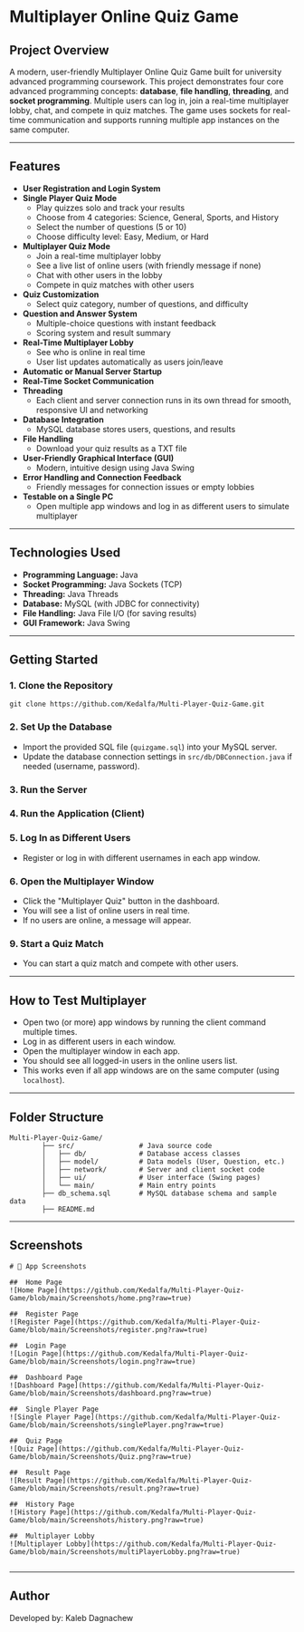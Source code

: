 # Multiplayer Online Quiz Game

## Project Overview
A modern, user-friendly Multiplayer Online Quiz Game built for university advanced programming coursework. This project demonstrates four core advanced programming concepts: **database**, **file handling**, **threading**, and **socket programming**. Multiple users can log in, join a real-time multiplayer lobby, chat, and compete in quiz matches. The game uses sockets for real-time communication and supports running multiple app instances on the same computer.

---

## Features
- **User Registration and Login System**
- **Single Player Quiz Mode**
  - Play quizzes solo and track your results
  - Choose from 4 categories: Science, General, Sports, and History
  - Select the number of questions (5 or 10)
  - Choose difficulty level: Easy, Medium, or Hard
- **Multiplayer Quiz Mode**
  - Join a real-time multiplayer lobby
  - See a live list of online users (with friendly message if none)
  - Chat with other users in the lobby
  - Compete in quiz matches with other users
- **Quiz Customization**
  - Select quiz category, number of questions, and difficulty
- **Question and Answer System**
  - Multiple-choice questions with instant feedback
  - Scoring system and result summary
- **Real-Time Multiplayer Lobby**
  - See who is online in real time
  - User list updates automatically as users join/leave
- **Automatic or Manual Server Startup**
- **Real-Time Socket Communication**
- **Threading**
  - Each client and server connection runs in its own thread for smooth, responsive UI and networking
- **Database Integration**
  - MySQL database stores users, questions, and results
- **File Handling**
  - Download your quiz results as a TXT file
- **User-Friendly Graphical Interface (GUI)**
  - Modern, intuitive design using Java Swing
- **Error Handling and Connection Feedback**
  - Friendly messages for connection issues or empty lobbies
- **Testable on a Single PC**
  - Open multiple app windows and log in as different users to simulate multiplayer

---

## Technologies Used
- **Programming Language:** Java
- **Socket Programming:** Java Sockets (TCP)
- **Threading:** Java Threads
- **Database:** MySQL (with JDBC for connectivity)
- **File Handling:** Java File I/O (for saving results)
- **GUI Framework:** Java Swing

---

## Getting Started

### 1. Clone the Repository
```
git clone https://github.com/Kedalfa/Multi-Player-Quiz-Game.git
```

### 2. Set Up the Database
- Import the provided SQL file (`quizgame.sql`) into your MySQL server.
- Update the database connection settings in `src/db/DBConnection.java` if needed (username, password).


### 3. Run the Server

### 4. Run the Application (Client)

### 5. Log In as Different Users
- Register or log in with different usernames in each app window.

### 6. Open the Multiplayer Window
- Click the "Multiplayer Quiz" button in the dashboard.
- You will see a list of online users in real time.
- If no users are online, a message will appear.

### 9. Start a Quiz Match
- You can start a quiz match and compete with other users.

---

## How to Test Multiplayer
- Open two (or more) app windows by running the client command multiple times.
- Log in as different users in each window.
- Open the multiplayer window in each app.
- You should see all logged-in users in the online users list.
- This works even if all app windows are on the same computer (using `localhost`).

---

## Folder Structure
```
Multi-Player-Quiz-Game/
        ├── src/                # Java source code
        │   ├── db/             # Database access classes
        │   ├── model/          # Data models (User, Question, etc.)
        │   ├── network/        # Server and client socket code
        │   ├── ui/             # User interface (Swing pages)
        │   └── main/           # Main entry points
        ├── db_schema.sql       # MySQL database schema and sample data
        ├── README.md           
```

---

## Screenshots

```
# 📸 App Screenshots

##  Home Page  
![Home Page](https://github.com/Kedalfa/Multi-Player-Quiz-Game/blob/main/Screenshots/home.png?raw=true)

##  Register Page  
![Register Page](https://github.com/Kedalfa/Multi-Player-Quiz-Game/blob/main/Screenshots/register.png?raw=true)

##  Login Page  
![Login Page](https://github.com/Kedalfa/Multi-Player-Quiz-Game/blob/main/Screenshots/login.png?raw=true)

##  Dashboard Page  
![Dashboard Page](https://github.com/Kedalfa/Multi-Player-Quiz-Game/blob/main/Screenshots/dashboard.png?raw=true)

##  Single Player Page  
![Single Player Page](https://github.com/Kedalfa/Multi-Player-Quiz-Game/blob/main/Screenshots/singlePlayer.png?raw=true)

##  Quiz Page  
![Quiz Page](https://github.com/Kedalfa/Multi-Player-Quiz-Game/blob/main/Screenshots/Quiz.png?raw=true)

##  Result Page  
![Result Page](https://github.com/Kedalfa/Multi-Player-Quiz-Game/blob/main/Screenshots/result.png?raw=true)

##  History Page  
![History Page](https://github.com/Kedalfa/Multi-Player-Quiz-Game/blob/main/Screenshots/history.png?raw=true)

##  Multiplayer Lobby  
![Multiplayer Lobby](https://github.com/Kedalfa/Multi-Player-Quiz-Game/blob/main/Screenshots/multiPlayerLobby.png?raw=true)


```

---

## Author
Developed by: Kaleb Dagnachew
